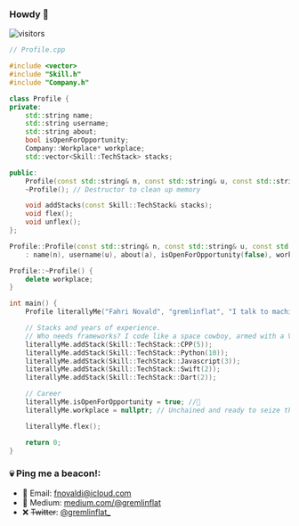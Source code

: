 ### Howdy 👋
![visitors](https://visitor-badge.laobi.icu/badge?page_id=gremlinflat.gremlinflat)

<!--
Well, well, look who's here peeking at my coding sanctuary! Feel free to take a gander, but remember, stealing's just so unoriginal (but hey, if you've got that urge, who am I to stop you? 🥱)
-->

```cpp
// Profile.cpp

#include <vector>
#include "Skill.h"
#include "Company.h"

class Profile {
private:
    std::string name;
    std::string username;
    std::string about;
    bool isOpenForOpportunity;
    Company::Workplace* workplace; 
    std::vector<Skill::TechStack> stacks;

public:
    Profile(const std::string& n, const std::string& u, const std::string& a);
    ~Profile(); // Destructor to clean up memory

    void addStacks(const Skill::TechStack& stacks);
    void flex();
    void unflex();
};

Profile::Profile(const std::string& n, const std::string& u, const std::string& a)
    : name(n), username(u), about(a), isOpenForOpportunity(false), workplace(nullptr) {}

Profile::~Profile() {
    delete workplace;
}

int main() {
    Profile literallyMe("Fahri Novald", "gremlinflat", "I talk to machines");

    // Stacks and years of experience.
    // Who needs frameworks? I code like a space cowboy, armed with a Vim and '90s Shinji's mixtape. No hug & kisses, just bug & fixes.
    literallyMe.addStack(Skill::TechStack::CPP(5)); 
    literallyMe.addStack(Skill::TechStack::Python(10));
    literallyMe.addStack(Skill::TechStack::Javascript(3));
    literallyMe.addStack(Skill::TechStack::Swift(2));
    literallyMe.addStack(Skill::TechStack::Dart(2));

    // Career
    literallyMe.isOpenForOpportunity = true; //🤧
    literallyMe.workplace = nullptr; // Unchained and ready to seize the bounty of opportunities, one code at a time! 💰🌟

    literallyMe.flex();

    return 0;
}

```

### 💀 Ping me a beacon!:
- 📧 Email: fnovaldi@icloud.com
- 📝 Medium: [medium.com/@gremlinflat](https://medium.com/@gremlinflat)
- ❌ ~~Twitter~~: [@gremlinflat_](https://twitter.com/gremlinflat_)

